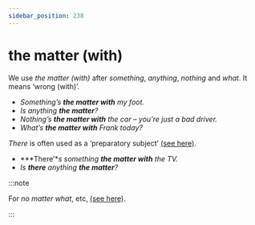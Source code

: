 ```yaml
---
sidebar_position: 238
---
```


# the matter (with)

We use *the matter (with)* after *something*, *anything*, *nothing* and *what*. It means ‘wrong (with)’.

- *Something’s **the matter with** my foot.*
- *Is anything **the matter**?*
- *Nothing’s **the matter with** the car – you’re just a bad driver.*
- *What’s **the matter with** Frank today?*

*There* is often used as a ‘preparatory subject’ [(see here)](./../../grammar/be-have-and-do/there-is).

- ***There’**s something **the matter with** the TV.*
- *Is **there** anything **the matter**?*

:::note

For *no matter what*, etc, [(see here)](./../../grammar/other-adverbial-clauses/no-matter-who-etc).

:::
